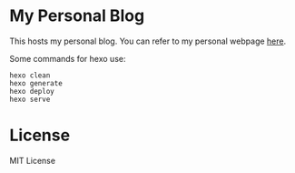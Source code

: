 # My Personal Blog

This hosts my personal blog. You can refer to my personal webpage [here](https://ericzhng.github.io/).

Some commands for hexo use:

```
hexo clean
hexo generate
hexo deploy
hexo serve
```

License
======
MIT License
